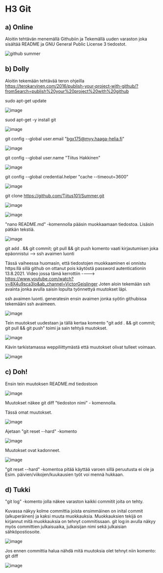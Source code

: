 # H3 Git

## a) Online

Aloitin tehtävän menemällä Githubiin ja Tekemällä uuden varaston joka sisältää README ja GNU General Public License 3 tiedostot.

![github summer](https://user-images.githubusercontent.com/130304789/232325296-08f1bc8e-dca1-45ae-ad8f-192f77f6636e.PNG)






## b) Dolly

Aloitin tekemään tehtävää teron ohjeilla https://terokarvinen.com/2016/publish-your-project-with-github/?fromSearch=publish%20your%20project%20with%20github


sudo apt-get update

![image](https://user-images.githubusercontent.com/130304789/232345785-1cc8a0cf-f5f0-4697-b563-4318f0285b8e.png)

suod apt-get -y install git

![image](https://user-images.githubusercontent.com/130304789/232345896-aefdb255-5142-4768-afff-0b0e0c3a8247.png)

git config --global user.email "bgx175@myy.haaga-helia.fi"

![image](https://user-images.githubusercontent.com/130304789/232346349-3d8c42f8-38bf-4272-91b7-688991b2830e.png)

git config --global user.name "Tiitus Hakkinen"

![image](https://user-images.githubusercontent.com/130304789/232346784-7d84a38a-071b-49ed-99a5-1c7382155c45.png)

git config --global credential.helper "cache --timeout=3600"

![image](https://user-images.githubusercontent.com/130304789/232346910-3eff039f-2317-47d5-b201-42b44df7a645.png)

git clone https://github.com/Tiitus101/Summer.git

![image](https://user-images.githubusercontent.com/130304789/232347175-bba2f242-425a-46f4-a919-dfd137e57141.png)

![image](https://user-images.githubusercontent.com/130304789/232348200-ad4abd55-8776-4a85-b989-8dba53a24c1a.png)


"nano README.md" -komennolla pääsin muokkaamaan tiedostoa. Lisäsin pätkän tekstiä.

![image](https://user-images.githubusercontent.com/130304789/232348590-801cfeab-9418-44cd-98df-7ab675d892cb.png)

git add . && git commit; git pull && git push komento vaati kirjautumisen joka epäonnistui -->  ssh avaimen luonti

Tässä vaiheessa huomasin, että tiedostojen muokkaaminen ei onnistu https:llä sillä github on ottanut pois käytöstä
password autenticationin 13.8.2021. Video jossa tämä kerrottiin ---->  https://www.youtube.com/watch?v=8X4u9sca3Io&ab_channel=VictorGeislinger
Joten aloin tekemään ssh avainta jonka avulla saisin lopulta työnnettyä muutokset läpi.

ssh avaimen luonti. generatesin ensin avaimen jonka syötin githubissa tekemääni ssh avaimeen.

![image](https://user-images.githubusercontent.com/130304789/232350799-0e9c530b-9aae-4042-acd5-97bda82369d4.png)

Tein muutokset uudestaan ja tällä kertaa komento "git add . && git commit; git pull && git push" toimi ja sain tehtyä muutokset.

![image](https://user-images.githubusercontent.com/130304789/232353410-5963d412-b5d1-4aa1-8bff-2355ca33062a.png)

Kävin tarkistamassa weppiliittymästä että muutokset olivat tulleet voimaan.

![image](https://user-images.githubusercontent.com/130304789/232353519-19ab9477-2cd1-43c3-b18e-3ee85b8bdc14.png)



## c) Doh!

Ensin tein muutoksen README.md tiedostoon

![image](https://user-images.githubusercontent.com/130304789/232353914-0044acdd-21fb-4b95-b393-47dc51837a46.png)

Muutokset näkee git diff "tiedoston nimi" - komennolla. 

Tässä omat muutokset.

![image](https://user-images.githubusercontent.com/130304789/232354960-f762eec8-89c3-4be0-ae15-100c5373780b.png)

Ajetaan "git reset --hard" -komento 

![image](https://user-images.githubusercontent.com/130304789/232355876-9cb05257-68d8-4cc8-b465-637171f6c899.png)


Muutokset ovat kadonneet.

![image](https://user-images.githubusercontent.com/130304789/232355769-94ec83a3-7009-4b80-9128-a755bf597657.png)

"git reset --hard" -komentoa pitää käyttää varoen sillä peruutusta ei ole ja Esim. päivien/viikojen/kuukausien työt voi mennä hukkaan.


## d) Tukki

"git log" -komento jolla näkee varaston kaikki commitit joita on tehty. 

Kuvassa näkyy kolme committia joista ensimmäinen on inital commit (alkuperäinen) ja kaksi muuta muokkauksia.
Muokkauksien tekijä on kirjannut mitä muokkauksia on tehnyt commitissaan. git log:in avulla näkyy myös committien julkaisuaika, julkaisijan nimi sekä julkaisian sähköpostiosoite.

![image](https://user-images.githubusercontent.com/130304789/232357426-224b7c2a-1f29-4b83-ad42-8e6b5330b408.png)

Jos ennen committia halua nähdä mitä muutoksia olet tehnyt niin komento: git diff 

![image](https://user-images.githubusercontent.com/130304789/232358513-40539970-0548-4fa2-893c-917bc8e3e199.png)
